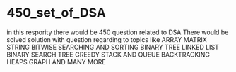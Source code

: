 # 450_set_of_DSA
in this respority there would be 450 question related to DSA
There would be solved solution with question regarding to topics like
ARRAY
MATRIX 
STRING
BITWISE
SEARCHING AND SORTING
BINARY TREE
LINKED LIST
BINARY SEARCH TREE
GREEDY
STACK AND QUEUE
BACKTRACKING
HEAPS
GRAPH
AND MANY MORE

